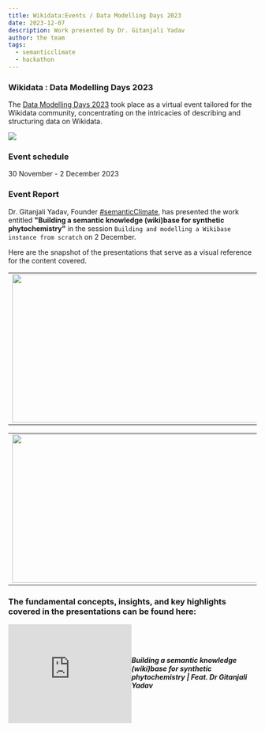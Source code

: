 ```yaml
---
title: Wikidata:Events / Data Modelling Days 2023
date: 2023-12-07
description: Work presented by Dr. Gitanjali Yadav  
author: the team
tags:
  - semanticclimate
  - hackathon
---
```


### Wikidata : Data Modelling Days 2023 
The [Data Modelling Days 2023](https://www.wikidata.org/wiki/Wikidata:Events/Data_Modelling_Days_2023#Sessions) took place as a virtual event tailored for the Wikidata community, concentrating on the intricacies of describing and structuring data on Wikidata.

<img src = "/p/static/img/wikidata_DMD23.png">

### Event schedule
30 November - 2 December 2023

### Event Report
Dr. Gitanjali Yadav, Founder [#semanticClimate](https://semanticclimate.github.io/p/en/), has presented the work entitled **"Building a semantic knowledge (wiki)base for synthetic phytochemistry"** in the session `Building and modelling a Wikibase instance from scratch` on 2 December.

Here are the snapshot of the presentations that serve as a visual reference for the content covered.

<table>
<tr>
<td><img src='{{ "/static/img/wikidata-modelling1.jpg" | url }}' width="500" height="300"></td>
<td><img src='{{ "/static/img/wikidata-modelling2.jpg" | url }}' width="500" height="300"></td>
</tr>   
</table>

<table>
<tr>
<td><img src='{{ "/static/img/wikidata-modelling3.jpg" | url }}' width="500" height="300"></td>
<td><img src='{{ "/static/img/wikidata-modelling4.jpg" | url }}' width="500" height="300"></td>
</tr>   
</table>

### The fundamental concepts, insights, and key highlights covered in the presentations can be found here:

<div style="display: flex; align-items: center; gap: 20 px; margin-bottom: 20 px;">
  <iframe width="250" height="200" src="https://www.youtube.com/embed/krbeWMTz5CY" frameborder="0" allow="accelerometer; autoplay; clipboard-write; encrypted-media; gyroscope; picture-in-picture" allowfullscreen></iframe>
  <div>
    <h5 style="font-size: 1.2 rem; font-family: -apple-system,BlinkMacSystemFont,"Segoe UI",Helvetica,Arial,sans-serif,"Apple Color Emoji","Segoe UI Emoji","Segoe UI Symbol"; color: #000000;>Building a semantic knowledge (wiki)base for synthetic phytochemistry | Feat. Dr Gitanjali Yadav</h5>
  </div>
</div>





